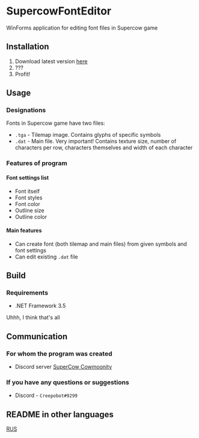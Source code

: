 # SupercowFontEditor
WinForms application for editing font files in Supercow game

## Installation

1. Download latest version [here](https://github.com/Creepobot/supercow-font-editor/releases/latest)
2. ???
3. Profit!

## Usage

### Designations

Fonts in Supercow game have two files:

- `.tga` - Tilemap image. Contains glyphs of specific symbols
- `.dat` - Main file. Very important! Contains texture size, number of characters per row, characters themselves and width of each character

### Features of program

#### Font settings list

- Font itself
- Font styles
- Font color
- Outline size
- Outline color

#### Main features

- Can create font (both tilemap and main files) from given symbols and font settings
- Can edit existing `.dat` file

## Build

### Requirements

- .NET Framework 3.5

Uhhh, I think that's all

## Communication

### For whom the program was created
- Discord server [SuperCow Cowmoonity](https://discord.com/invite/JzCvwh5)

### If you have any questions or suggestions
- Discord - `Creepobot#9299`

## README in other languages
[RUS](https://github.com/Creepobot/supercow-font-editor/blob/main/README_RU.md)
